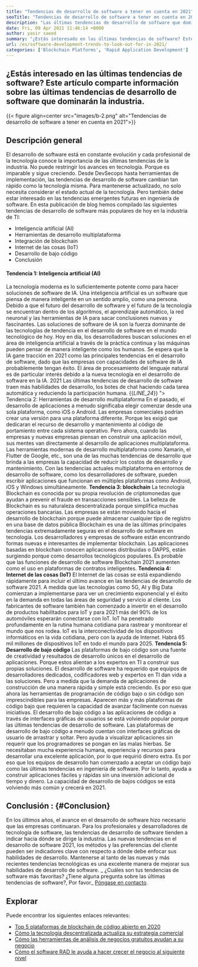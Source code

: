 ```yaml
---
title: "Tendencias de desarrollo de software a tener en cuenta en 2021" 
seoTitle: "Tendencias de desarrollo de software a tener en cuenta en 2021" 
description: "Las últimas tendencias de desarrollo de software que dominarán el sector tecnológico incluyen blockchain, inteligencia artificial, sin código y tendencias más novedosas." 
date: Fri, 09 Apr 2021 11:46:14 +0000
author: yasir saeed
summary: "¿Estás interesado en las últimas tendencias de software? Este artículo comparte información sobre las últimas tendencias de desarrollo de software que dominarán la industria." 
url: /es/software-development-trends-to-look-out-for-in-2021/
categories: ['Blockchain Platforms', 'Rapid Application Development']
---
```


## ¿Estás interesado en las últimas tendencias de software? Este artículo comparte información sobre las últimas tendencias de desarrollo de software que dominarán la industria.

{{< figure align=center src="images/b-2.png" alt="Tendencias de desarrollo de software a tener en cuenta en 2021">}}


## **Descripción general**
El desarrollo de software está en constante evolución y cada profesional de la tecnología conoce la importancia de las últimas tendencias de la industria. No puede restringir los avances en tecnología. Porque es imparable y sigue creciendo. Desde DevSecops hasta herramientas de implementación, las tendencias de desarrollo de software cambian tan rápido como la tecnología misma.
Para mantenerse actualizado, no solo necesita considerar el estado actual de la tecnología. Pero también debe estar interesado en las tendencias emergentes futuras en ingeniería de software. En esta publicación de blog hemos compilado las siguientes tendencias de desarrollo de software más populares de hoy en la industria de TI:
  * Inteligencia artificial (AI)
  * Herramientas de desarrollo multiplataforma
  * Integración de blockchain
  * Internet de las cosas (IoT)
  * Desarrollo de bajo código
  * Conclusión

#### **Tendencia 1: Inteligencia artificial (AI)** 
La tecnología moderna es lo suficientemente potente como para hacer soluciones de software de IA. Una inteligencia artificial es un software que piensa de manera inteligente en un sentido amplio, como una persona. Debido a que el futuro del desarrollo de software y el futuro de la tecnología se encuentran dentro de los algoritmos, el aprendizaje automático, la red neuronal y las herramientas de IA para sacar conclusiones nuevas y fascinantes. Las soluciones de software de IA son la fuerza dominante de las tecnologías de tendencia en el desarrollo de software en el mundo tecnológico de hoy.
Hoy en día, los desarrolladores buscan soluciones en el área de inteligencia artificial a través de la práctica continua y las máquinas pueden pensar de manera inteligente como los humanos. Se espera que la IA gane tracción en 2021 como las principales tendencias en el desarrollo de software, dado que las empresas con capacidades de software de IA probablemente tengan éxito. El área de procesamiento del lenguaje natural es de particular interés debido a la nueva tecnología en el desarrollo de software en la IA. 2021 Las últimas tendencias de desarrollo de software traen más habilidades de desarrollo, los botes de chat haciendo cada tarea automática y reduciendo la participación humana.
{{_LINE_24_}}
"> Tendencia 2: Herramientas de desarrollo multiplataforma
En el pasado, el desarrollo de aplicaciones a menudo significaba elegir comenzar desde una sola plataforma, como iOS o Android. Las empresas comerciales podrían crear una versión para una plataforma diferente. Porque les exigió que dedicaran el recurso de desarrollo y mantenimiento al código de portamiento entre cada sistema operativo. Pero ahora, cuando las empresas y nuevas empresas piensan en construir una aplicación móvil, sus mentes van directamente al desarrollo de aplicaciones multiplataforma.
Las herramientas modernas de desarrollo multiplataforma como Xamarin, el Flutter de Google, etc., son una de las muchas tendencias de desarrollo que brinda a las empresas la capacidad de reducir los costos de desarrollo y mantenimiento. Con las tendencias actuales multiplataforma en entornos de desarrollo de software, como los desarrolladores de software, pueden escribir aplicaciones que funcionan en múltiples plataformas como Android, iOS y Windows simultáneamente.
**Tendencia 3: blockchain** 
La tecnología Blockchain es conocida por su propia revolución de criptomonedas que ayudan a prevenir el fraude en transacciones sensibles. La belleza de Blockchain es su naturaleza descentralizada porque simplifica muchas operaciones bancarias. Las empresas se están moviendo hacia el desarrollo de blockchain porque puede almacenar cualquier tipo de registro en una base de datos pública
Blockchain es una de las últimas principales tendencias extremadamente seguras en el desarrollo de software en tecnología. Los desarrolladores y empresas de software están encontrando formas nuevas e interesantes de implementar blockchain. Las aplicaciones basadas en blockchain conocen aplicaciones distribuidas o DAPPS, están surgiendo porque como desarrollos tecnológicos populares. Es probable que las funciones de desarrollo de software Blockchain 2021 aumenten como el uso en plataformas de contratos inteligentes.
**Tendencia 4: Internet de las cosas (IoT)** 
El Internet de las cosas se está expandiendo rápidamente para incluir el último avance en las tendencias de desarrollo de software 2021. A medida que las tecnologías como 5G, AI y Big Data comienzan a implementarse para ver un crecimiento exponencial y el éxito en la demanda en todas las áreas de seguridad y servicio al cliente. Los fabricantes de software también han comenzado a invertir en el desarrollo de productos habilitados para IoT y para 2021 más del 90% de los automóviles esperarán conectarse con IoT.
IoT ha penetrado profundamente en la rutina humana cotidiana para rastrear y monitorear el mundo que nos rodea. IoT es la interconectividad de los dispositivos informáticos en la vida cotidiana, pero con la ayuda de Internet. Habrá 65 mil millones de dispositivos IoT en todo el mundo para 2025.
**Tendencia 5: Desarrollo de bajo código** 
Las plataformas de bajo código son una fuente de creatividad y resultados de desarrollo únicos en el desarrollo de aplicaciones. Porque estos alientan a los expertos en TI a construir sus propias soluciones. El desarrollo de software ha requerido que equipos de desarrolladores dedicados, codificadores web y expertos en TI dan vida a las soluciones. Pero a medida que la demanda de aplicaciones de construcción de una manera rápida y simple está creciendo. Es por eso que ahora las herramientas de programación de código bajo o sin código son imprescindibles para las empresas. Aparecen más y más plataformas de código bajo que requieren la capacidad de avanzar fácilmente con nuevas iniciativas.
El desarrollo de bajo código a las aplicaciones de código a través de interfaces gráficas de usuarios se está volviendo popular porque las últimas tendencias de desarrollo de software. Las plataformas de desarrollo de bajo código a menudo cuentan con interfaces gráficas de usuario de arrastrar y soltar. Pero ayuda a visualizar aplicaciones sin requerir que los programadores se pongan en las malas hierbas. Se necesitaban mucha experiencia humana, experiencia y recursos para desarrollar una excelente aplicación, por lo que requirió dinero extra. Es por eso que los equipos de desarrollo han comenzado a aceptar un código bajo como las últimas tendencias en ingeniería de software. Por lo tanto, ayuda a construir aplicaciones fáciles y rápidas sin una inversión adicional de tiempo y dinero. La capacidad de desarrollo de bajos códigos se está volviendo más común y crecerá en 2021.

## **Conclusión** :   {#Conclusion}
En los últimos años, el avance en el desarrollo de software hizo necesario que las empresas continuaran. Para los profesionales y desarrolladores de tecnología de software, las tendencias de desarrollo de software tienden a indicar hacia dónde se dirige la industria. Las nuevas tendencias en el desarrollo de software 2021, los métodos y las preferencias del cliente pueden ser indicadores clave con respecto a dónde debe enfocar sus habilidades de desarrollo. Mantenerse al tanto de las nuevas y más recientes tendencias tecnológicas es una excelente manera de mejorar sus habilidades de desarrollo de software.
_ ¿Cuáles son tus tendencias de software más favoritas? ¿Tiene alguna pregunta sobre las últimas tendencias de software?, Por favor_ [Póngase en contacto][1].

## Explorar
Puede encontrar los siguientes enlaces relevantes:
  * [Top 5 plataformas de blockchain de código abierto en 2020][2]
  * [Cómo la tecnología descentralizada actualiza su estrategia comercial][3]
  * [Cómo las herramientas de análisis de negocios gratuitos ayudan a su negocio][4]
  * [Cómo el software RAD le ayuda a hacer crecer el negocio al siguiente nivel][5]

  
[1]: mailto:yasir.saeed@aspose.com
[2]: https://blog.containerize.com/blockchain-platforms/top-5-open-source-blockchain-platforms-in-2020/
[3]: https://blog.containerize.com/2020/11/27/how-decentralized-technology-upgrades-your-business-strategy/
[4]: https://blog.containerize.com/2021/03/12/how-free-business-analytics-tools-assist-your-business/
[5]: https://blog.containerize.com/rapid-application-development/rapid-application-development-software-for-business-rad/
